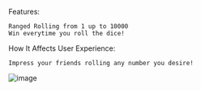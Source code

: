 Features:

    Ranged Rolling from 1 up to 10000
    Win everytime you roll the dice!

How It Affects User Experience:

    Impress your friends rolling any number you desire!
![image](https://github.com/user-attachments/assets/b46e1a7c-f288-4a47-a1a7-5a02da359547)
